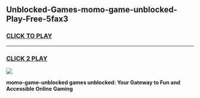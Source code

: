 
## Unblocked-Games-momo-game-unblocked-Play-Free-5fax3
<h3>
<a href="https://premium76.site?title=momo-game-unblocked&ref=10A">CLICK TO PLAY</a></h3>
<hr>

<h3>
<a href="https://premium76.site?title=momo-game-unblocked&ref=10A">CLICK 2 PLAY</a>
  
</h3>

<a href="https://premium76.site?title=momo-game-unblocked&ref=10A"><img src="https://clearcache.store/games.png"></a>


**momo-game-unblocked games unblocked: Your Gateway to Fun and Accessible Online Gaming**
